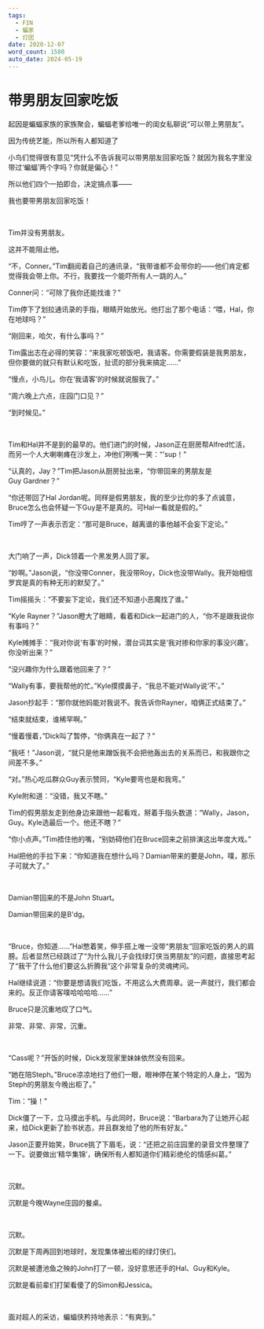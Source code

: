 ```yaml
---
tags:
  - FIN
  - 蝙家
  - 灯团
date: 2020-12-07
word_count: 1580
auto_date: 2024-05-19
---
```


# 带男朋友回家吃饭

起因是蝙蝠家族的家族聚会，蝙蝠老爹给唯一的闺女私聊说“可以带上男朋友”。

因为传统艺能，所以所有人都知道了

小鸟们觉得很有意见“凭什么不告诉我可以带男朋友回家吃饭？就因为我名字里没带过‘蝙蝠’两个字吗？你就是偏心！”

所以他们四个一拍即合，决定搞点事——

我也要带男朋友回家吃饭！

<br>

Tim并没有男朋友。

这并不能阻止他。

“不，Conner。”Tim翻阅着自己的通讯录，“我带谁都不会带你的——他们肯定都觉得我会带上你。不行，我要找一个能吓所有人一跳的人。”

Conner问：“可除了我你还能找谁？”

Tim停下了划拉通讯录的手指，眼睛开始放光。他打出了那个电话：“喂，Hal，你在地球吗？”

“刚回来，哈欠，有什么事吗？”

Tim露出志在必得的笑容：“来我家吃顿饭吧，我请客。你需要假装是我男朋友，但你要做的就只有默认和吃饭，扯谎的部分我来搞定……”

“慢点，小鸟儿。你在‘我请客’的时候就说服我了。”

“周六晚上六点，庄园门口见？”

“到时候见。”

<br>

Tim和Hal并不是到的最早的。他们进门的时候，Jason正在厨房帮Alfred忙活，而另一个人大喇喇瘫在沙发上，冲他们咧嘴一笑：“'sup！”

“认真的，Jay？”Tim把Jason从厨房扯出来，“你带回来的男朋友是Guy Gardner？”

“你还带回了Hal Jordan呢。同样是假男朋友，我的至少比你的多了点诚意，Bruce怎么也会怀疑一下Guy是不是真的。可Hal一看就是假的。”

Tim哼了一声表示否定：“那可是Bruce，越离谱的事他越不会妄下定论。”

<br>

大门响了一声，Dick领着一个黑发男人回了家。

“妙啊。”Jason说，“你没带Conner，我没带Roy，Dick也没带Wally。我开始相信罗宾是真的有种无形的默契了。”

Tim摇摇头：“不要妄下定论，我们还不知道小恶魔找了谁。”

“Kyle Rayner？”Jason瞪大了眼睛，看着和Dick一起进门的人，“你不是跟我说你有事吗？”

Kyle摊摊手：“我对你说‘有事’的时候，潜台词其实是‘我对掺和你家的事没兴趣’。你没听出来？”

“没兴趣你为什么跟着他回来了？”

“Wally有事，要我帮他的忙。”Kyle摸摸鼻子，“我总不能对Wally说‘不’。”

Jason抄起手：“那你就他妈能对我说不。我告诉你Rayner，咱俩正式结束了。”

“结束就结束，谁稀罕啊。”

“慢着慢着，”Dick叫了暂停，“你俩真在一起了？”

“我呸！”Jason说，“就只是他来蹭饭我不会把他轰出去的关系而已，和我跟你之间差不多。”

“对。”热心吃瓜群众Guy表示赞同，“Kyle要弯也是和我弯。”

Kyle附和道：“没错，我又不瞎。”

Tim的假男朋友走到他身边来跟他一起看戏，掰着手指头数道：“Wally，Jason，Guy。Kyle选最后一个。他还不瞎？”

“你小点声。”Tim捂住他的嘴，“别妨碍他们在Bruce回来之前排演这出年度大戏。”

Hal把他的手拉下来：“你知道我在想什么吗？Damian带来的要是John，噗，那乐子可就大了。”

<br>

Damian带回来的不是John Stuart。

Damian带回来的是B'dg。

<br>

“Bruce，你知道……”Hal憋着笑，伸手搭上唯一没带“男朋友”回家吃饭的男人的肩膀。后者显然已经跳过了“为什么我儿子会找绿灯侠当男朋友”的问题，直接思考起了“我干了什么他们要这么折腾我”这个非常复杂的灵魂拷问。

Hal继续说道：“你要是想请我们吃饭，不用这么大费周章。说一声就行，我们都会来的。反正你请客噗哈哈哈哈……”

Bruce只是沉重地叹了口气。

非常、非常、非常，沉重。

<br>

“Cass呢？”开饭的时候，Dick发现家里妹妹依然没有回来。

“她在陪Steph。”Bruce凉凉地扫了他们一眼，眼神停在某个特定的人身上，“因为Steph的男朋友今晚出柜了。”

Tim：“操！”

Dick僵了一下，立马摸出手机。与此同时，Bruce说：“Barbara为了让她开心起来，给Dick更新了脸书状态，并且群发给了他的所有好友。”

Jason正要开始笑，Bruce挑了下眉毛，说：“还把之前庄园里的录音文件整理了一下。说要做出‘精华集锦’，确保所有人都知道你们精彩绝伦的情感纠葛。”

<br>

沉默。

沉默是今晚Wayne庄园的餐桌。

<br>

沉默。

沉默是下周再回到地球时，发现集体被出柜的绿灯侠们。

沉默是被遭池鱼之殃的John打了一顿，没好意思还手的Hal、Guy和Kyle。

沉默是看前辈们打架看傻了的Simon和Jessica。

<br>

面对超人的采访，蝙蝠侠矜持地表示：“有爽到。”
